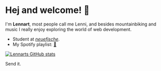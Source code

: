 # Hej and welcome! 🤙

I'm **Lennart**, most people call me Lenni, and besides mountainbiking and music I really enjoy exploring the world of web development.

 - Student at [*neuefische*](https://www.neuefische.de/).
 - My Spotify playlist: [🎵](https://open.spotify.com/playlist/2LDJsxlUrJoIjblb6lVPW4?si=f78800d0da2d43bc)

[![Lennarts GitHub stats](https://github-readme-stats.vercel.app/api?username=lennart-kaminsky&theme=github_dark&show_icons=true)](https://github.com/anuraghazra/github-readme-stats)
 

Send it.

